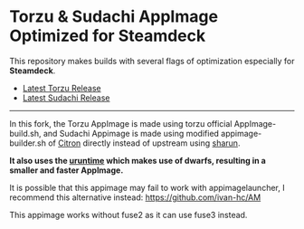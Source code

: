 # Torzu & Sudachi AppImage Optimized for Steamdeck

This repository makes builds with several flags of optimization especially for **Steamdeck**.

* [Latest Torzu Release](https://github.com/pflyly/Torzu-sudachi-AppImage/releases/tag/Torzu)
* [Latest Sudachi Release](https://github.com/pflyly/Torzu-sudachi-AppImage/releases/tag/Sudachi)

---------------------------------------------------------------

In this fork, the Torzu AppImage is made using torzu official AppImage-build.sh, and Sudachi Appimage is made using modified appimage-builder.sh of [Citron](https://git.citron-emu.org/Citron/Citron/src/branch/master/appimage-builder.sh) directly instead of upstream using [sharun](https://github.com/VHSgunzo/sharun).

**It also uses the [uruntime](https://github.com/VHSgunzo/uruntime) which makes use of dwarfs, resulting in a smaller and faster AppImage.**

It is possible that this appimage may fail to work with appimagelauncher, I recommend this alternative instead: https://github.com/ivan-hc/AM

This appimage works without fuse2 as it can use fuse3 instead.
